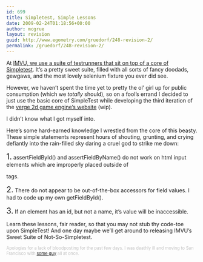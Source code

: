 ```yaml
---
id: 699
title: Simpletest, Simple Lessons
date: 2009-02-24T01:18:56+00:00
author: mcgrue
layout: revision
guid: http://www.egometry.com/gruedorf/248-revision-2/
permalink: /gruedorf/248-revision-2/
---
```

At <a href="http://imvu.com/" target=_blank>IMVU, we use a suite of testrunners that sit on top of a core of <a href="http://simpletest.org/" target=_blank>Simpletest</a>. It&#8217;s a pretty sweet suite, filled with all sorts of fancy doodads, gewgaws, and the most lovely selenium fixture you ever did see.

However, we haven&#8217;t spent the time yet to pretty the ol&#8217; girl up for public consumption (which we _totally_ should), so on a fool&#8217;s errand I decided to just use the basic core of SimpleTest while developing the third iteration of the <a href="http://beta.verge-rpg.com" target=_blank>verge 2d game engine&#8217;s website</a> (wip). 

I didn&#8217;t know what I got myself into. 

Here&#8217;s some hard-earned knowledge I wrestled from the core of this beasty. These simple statements represent hours of shouting, grunting, and crying defiantly into the rain-filled sky daring a cruel god to strike me down:

<span style="font-size: 150%">1.</span> assertFieldById() and assertFieldByName() do not work on html input elements which are improperly placed outside of <form> tags.

<span style="font-size: 150%">2.</span> There do not appear to be out-of-the-box accessors for field values. I had to code up my own getFieldById().

<span style="font-size: 150%">3.</span> If an element has an id, but not a name, it&#8217;s value will be inaccessible.

Learn these lessons, fair reader, so that you may not stub thy code-toe upon SimpleTest! And one day maybe we&#8217;ll get around to releasing IMVU&#8217;s Sweet Suite of Not-So-Simpletest. 

<div style="font-size: 80%; color: silver;">
  Apologies for a lack of bloodposting for the past few days. I was deathly ill and moving to San Francisco with <a href="http://timothyfitz.wordpress.com/" target=_blank>some guy</a> all at once.
</div>